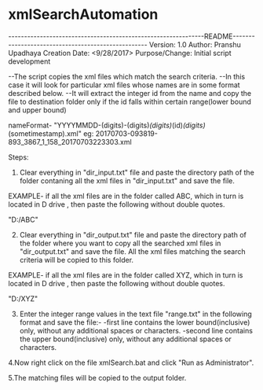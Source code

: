 # xmlSearchAutomation
--------------------------------------------------------------README---------------------------------------------------
Version:        1.0
Author:         Pranshu Upadhaya
Creation Date:  <9/28/2017>
Purpose/Change: Initial script development


--The script copies the xml files which match the search criteria.
--In this case it will look for particular xml files whose names are in some format described below.
--It will extract the integer id from the name  and copy the file to destination folder only if the id falls within certain range(lower bound and upper bound)
 
nameFormat-  "YYYYMMDD-(digits)-(digits)_(digits)_(id)_(digits)_(sometimestamp).xml"
eg:  20170703-093819-893_3867_1_158_20170703223303.xml



Steps:

1. Clear everything in "dir_input.txt" file and paste the directory path of the folder contaning all the xml files in "dir_input.txt" and save the file.

EXAMPLE- if all the xml files are in the folder called ABC, which in turn is located in D drive , then paste the following without double quotes.

"D:/ABC"


2. Clear everything in "dir_output.txt" file and paste the directory path of the folder where you want to copy all the searched xml files in "dir_output.txt" and save the file.
All the xml files matching the search criteria will be copied to this folder.

EXAMPLE- if all the xml files are in the folder called XYZ, which in turn is located in D drive , then paste the following without double quotes.

"D:/XYZ"

3. Enter the integer range values in the text file "range.txt" in the following format and save the file:-
	-first line contains the lower bound(inclusive) only, without any additional spaces or characters.
	-second line contains the upper bound(inclusive) only, without any additional spaces or characters.

4.Now right click on the file xmlSearch.bat and click "Run as Administrator".

5.The matching files will be copied to the output folder.
